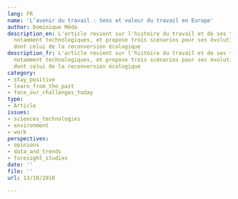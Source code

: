 ```yaml
---
lang: FR
name: 'L’avenir du travail : Sens et valeur du travail en Europe'
author: Dominique Méda
description_en: L'article revient sur l'histoire du travail et de ses transformations,
  notamment technologiques, et propose trois scénarios pour ses évolutions futures,
  dont celui de la reconversion écologique
description_fr: L'article revient sur l'histoire du travail et de ses transformations,
  notamment technologiques, et propose trois scénarios pour ses évolutions futures,
  dont celui de la reconversion écologique
category:
- stay_positive
- learn_from_the_past
- face_our_challenges_today
type:
- Article
issues:
- sciences_technologies
- environment
- work
perspectives:
- opinions
- data_and_trends
- foresight_studies
date: ''
file: ''
url: 13/10/2016

---
```

